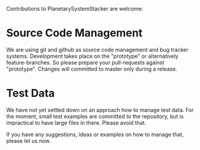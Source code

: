 
Contributions to PlanetarySystemStacker are welcome:

# Source Code Management

We are using git and github as source code management and bug tracker systems. 
Development takes place on the "prototype" or alternatively feature-branches.
So please prepare your pull-requests against "prototype".
Changes will committed to master only during a release. 

# Test Data
We have not yet settled down on an approach how to manage test data. For the
moment, small test examples are committed to the repository, but is  
impractical to have large files in there. Please avoid that. 

If you have any suggestions, ideas or examples on how to manage that, please 
let us now. 

